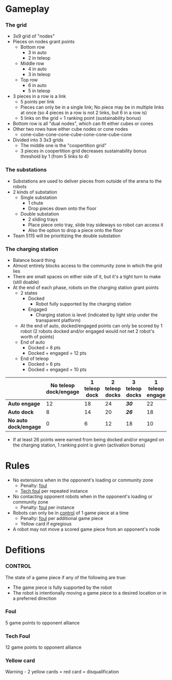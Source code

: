 # Gameplay
### The grid
- 3x9 grid of "nodes"
- Pieces on nodes grant points
    - Bottom row
        - 3 in auto
        - 2 in teleop
    - Middle row
        - 4 in auto
        - 3 in teleop
    - Top row
        - 6 in auto
        - 5 in teleop
- 3 pieces in a row is a link
    - 5 points per link
    - Pieces can only be in a single link; No piece may be in multiple links at once (so 4 pieces in a row is not 2 links, but 6 in a row is)
    - 5 links on the grid = 1 ranking point (sustainability bonus)
- Bottom row is all "dual nodes", which can fit either cubes or cones
- Other two rows have either cube nodes or cone nodes
    - cone-cube-cone-cone-cube-cone-cone-cube-cone
- Divided into 3 3x3 grids
    - The middle one is the "coopertition grid"
    - 3 pieces in coopertition grid decreases sustainability bonus threshold by 1 (from 5 links to 4)
### The substations
- Substations are used to deliver pieces from outside of the arena to the robots
- 2 kinds of substation
    - Single substation
        - 1 chute
        - Drop pieces down onto the floor
    - Double substation
        - 2 sliding trays
        - Place piece onto tray, slide tray sideways so robot can access it
        - Also the option to drop a piece onto the floor
- Team 5115 will be prioritizing the double substation
### The charging station
- Balance board thing
- Almost entirely blocks access to the community zone in which the grid lies
- There are small spaces on either side of it, but it's a tight turn to make (still doable)
- At the end of each phase, robots on the charging station grant points
    - 2 states
        - Docked
            - Robot fully supported by the charging station
        - Engaged
            - Charging station is level (indicated by light strip under the transparent platform)
    - At the end of auto, docked/engaged points can only be scored by 1 robot (2 robots docked and/or engaged would not net 2 robot's worth of points)
    - End of auto
        - Docked = 8 pts
        - Docked + engaged = 12 pts
    - End of teleop
        - Docked = 6 pts
        - Docked + engaged = 10 pts

|                         | No teleop dock/engage | 1 teleop dock | 2 teleop docks | 3 teleop docks | 1 teleop engage | 2 teleop engage | 3 teleop engage |
|-------------------------|-----------------------|---------------|----------------|----------------|-----------------|-----------------|-----------------|
| **Auto engage**         | 12                    | 18            | 24             | ***30***         | 22              | ***32***          | ***42***          |
| **Auto dock**           | 8                     | 14            | 20             | ***26***         | 18              | ***28***          | ***38***          |
| **No auto dock/engage** | 0                     | 6             | 12             | 18             | 10              | 20              | ***30***          |
- If at least 26 points were earned from being docked and/or engaged on the charging station, 1 ranking point is given (activation bonus)
# Rules
- No extensions when in the opponent's loading or community zone
    - Penalty: [foul](#foul)
    - [Tech foul](#tech-foul) per repeated instance
- No contacting opponent robots when in the opponent's loading or community zone
    - Penalty: [foul](#foul) per instance
- Robots can only be in [control](#control) of 1 game piece at a time
    - Penalty: [foul](#foul) per additional game piece
    - Yellow card if egregious
- A robot may not move a scored game piece from an opponent's node
# Defitions
### CONTROL
The state of a game piece if any of the following are true:
- The game piece is fully supported by the robot
- The robot is intentionally moving a game piece to a desired location or in a preferred direction
### Foul
5 game points to opponent alliance
### Tech Foul
12 game points to opponent alliance
### Yellow card
Warning - 2 yellow cards = red card = disqualification